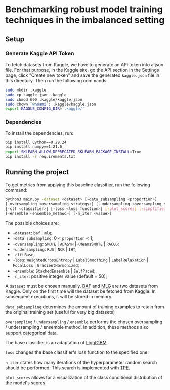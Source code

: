 # Benchmarking robust model training techniques in the imbalanced setting

## Setup

### Generate Kaggle API Token

To fetch datasets from Kaggle, we have to generate an API token into a json file. For that purpose, in the Kaggle site, go the API section in the Settings page, click "Create new token" and save the generated ```kaggle.json``` file in this directory. Then run the following commands:

```sh
sudo mkdir .kaggle
sudo cp kaggle.json .kaggle
sudo chmod 600 .kaggle/kaggle.json
sudo chown `whoami`: .kaggle/kaggle.json
export KAGGLE_CONFIG_DIR='.kaggle/'
```

### Dependencies

To install the dependencies, run:

```sh
pip install Cython==0.29.24
pip install numpy==1.21.6
export SKLEARN_ALLOW_DEPRECATED_SKLEARN_PACKAGE_INSTALL=True
pip install -r requirements.txt
```

## Running the project

To get metrics from applying this baseline classifier, run the following command:

```sh
python3 main.py -dataset <dataset> [-data_subsampling <proportion>]
[-oversampling <oversampling_strategy>] [-undersampling <oversampling_strategy>]
[-clf <classifier>] [-loss <loss_function>] [-plot_scores] [-simplified]
[-ensemble <ensemble_method>] [-n_iter <value>]
```

The possible choices are:
- `-dataset`: `baf` | `mlg`;
- `-data_subsampling`: 0 < `proportion` < 1;
- `-oversampling`: `SMOTE` | `ADASYN` | `KMeansSMOTE` | `RACOG`;
- `-undersampling`: `RUS` | `NCR` | `IHT`;
- `-clf`: `Base`;
- `-loss`: `WeightedCrossEntropy` | `LabelSmoothing` | `LabelRelaxation` | `FocalLoss` | `GradientHarmonized`;
- `-ensemble`: `StackedEnsemble` | `SelfPaced`;
- `-n_iter`: positive integer value (default = 50);

A `dataset` must be chosen manually. [BAF](https://www.kaggle.com/datasets/sgpjesus/bank-account-fraud-dataset-neurips-2022/data) and [MLG](https://www.kaggle.com/datasets/mlg-ulb/creditcardfraud/data) are two datasets from Kaggle. Only on the first time will the dataset be fetched from Kaggle. In subsequent executions, it will be stored in memory.

`data_subsampling` determines the amount of training examples to retain from the original training set (useful for very big datasets)

`oversampling` / `undersampling` / `ensemble` performs the chosen oversampling / undersampling / ensemble method. In addition, these methods also support categorical data.

The base classifier is an adaptation of [LightGBM](https://lightgbm.readthedocs.io/en/latest/pythonapi/lightgbm.LGBMClassifier.html).

`loss` changes the base classifier's loss function to the specified one.

`n_iter` states how many iterations of the hyperparameter random search should be performed. This search is implemented with [TPE](https://arxiv.org/abs/2304.11127).

`plot_scores` allows for a visualization of the class conditional distribution of the model's scores.




